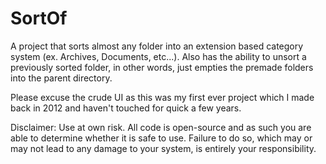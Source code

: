 SortOf
======
A project that sorts almost any folder into an extension based category system (ex. Archives, Documents, etc...).
Also has the ability to unsort a previously sorted folder, in other words, just empties the premade folders into the parent directory.

Please excuse the crude UI as this was my first ever project which I made back in 2012 and haven't touched for quick a few years.

Disclaimer: Use at own risk. All code is open-source and as such you are able to determine whether it is safe to use. Failure to do so, which may or may not lead to any damage to your system, is entirely your responsibility.
